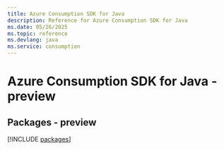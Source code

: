 ```yaml
---
title: Azure Consumption SDK for Java
description: Reference for Azure Consumption SDK for Java
ms.date: 05/26/2025
ms.topic: reference
ms.devlang: java
ms.service: consumption
---
```

# Azure Consumption SDK for Java - preview
## Packages - preview
[!INCLUDE [packages](consumption-index.md)]